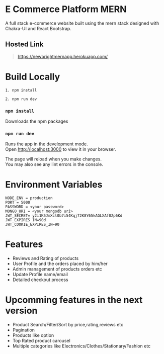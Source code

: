 # E Commerce Platform MERN
 A full stack e-commerce website built using the mern stack designed with Chakra-UI and React Bootstrap.

## Hosted Link

> https://newbrightmernapp.herokuapp.com/

# Build Locally

```
1. npm install

2. npm run dev
```

### `npm install`

Downloads the npm packages

### `npm run dev`

Runs the app in the development mode.\
Open [http://localhost:3000](http://localhost:3000) to view it in your browser.

The page will reload when you make changes.\
You may also see any lint errors in the console.

# Environment Variables

```
NODE_ENV = production
PORT = 5000
PASSWORD = <your password>
MONGO_URI = <your mongodb uri>
JWT_SECRET= y2i1K5JmXcl0b7i54Kqj72K8Y65kAGLXAf0Zp6Kd
JWT_EXPIRES_IN=90d
JWT_COOKIE_EXPIRES_IN=90

```
# Features
* Reviews and Rating of products
* User Profile and the orders placed by him/her
* Admin management of products orders etc
* Update Profile name/email
* Detailed checkout process 

# Upcomming features in the next version
* Product Search/Filter/Sort by price,rating,reviews etc
* Pagination
* Products like option
* Top Rated product carousel
* Multiple categories like Electronics/Clothes/Stationary/Fashion etc
